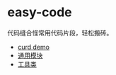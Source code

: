 # easy-code
代码缝合怪常用代码片段，轻松搬砖。

+ [curd demo](https://github.com/handsomestWei/easy-code/tree/master/src/main/java/org/wjy/easycode/demo)
+ [通用模块](https://github.com/handsomestWei/easy-code/tree/master/src/main/java/org/wjy/easycode/modules)
+ [工具类](https://github.com/handsomestWei/easy-code/tree/master/src/main/java/org/wjy/easycode/util)